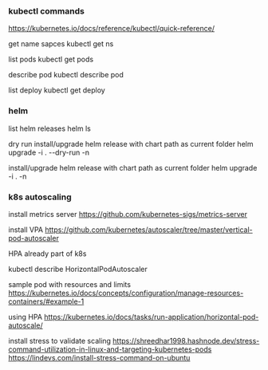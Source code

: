 ### kubectl commands
https://kubernetes.io/docs/reference/kubectl/quick-reference/

get name sapces
kubectl get ns 

list pods
kubectl get pods

describe pod
kubectl describe pod <pod name>

list deploy
kubectl get deploy

### helm

list helm releases
helm ls

dry run install/upgrade helm release with chart path as current folder
helm upgrade -i <release name> . --dry-run -n <namespace name>

install/upgrade helm release with chart path as current folder
helm upgrade -i <release name> . -n <namespace name>

### k8s autoscaling 

install metrics server 
https://github.com/kubernetes-sigs/metrics-server

install VPA
https://github.com/kubernetes/autoscaler/tree/master/vertical-pod-autoscaler

HPA already part of k8s

kubectl describe HorizontalPodAutoscaler <hpa name>


sample pod with resources and limits
https://kubernetes.io/docs/concepts/configuration/manage-resources-containers/#example-1

using HPA
https://kubernetes.io/docs/tasks/run-application/horizontal-pod-autoscale/

install stress to validate scaling
https://shreedhar1998.hashnode.dev/stress-command-utilization-in-linux-and-targeting-kubernetes-pods
https://lindevs.com/install-stress-command-on-ubuntu

